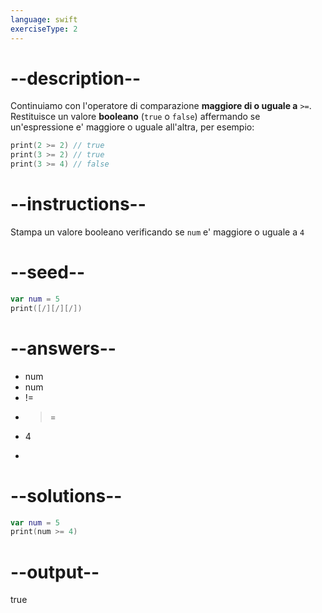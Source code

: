 ```yaml
---
language: swift
exerciseType: 2
---
```


# --description--

Continuiamo con l'operatore di comparazione **maggiore di o uguale a** `>=`.
Restituisce un valore **booleano** (`true` o `false`) affermando se un'espressione e' maggiore o uguale all'altra, per esempio:
```swift
print(2 >= 2) // true
print(3 >= 2) // true
print(3 >= 4) // false
```

# --instructions--

Stampa un valore booleano verificando se `num` e' maggiore o uguale a `4`

# --seed--

```swift
var num = 5
print([/][/][/])
```

# --answers--

- num 
- num 
- != 
- >= 
- 4
- > 

# --solutions--

```swift
var num = 5
print(num >= 4)
```

# --output--

true
